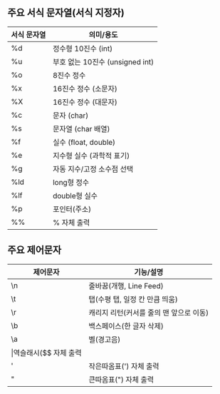 ## 주요 서식 문자열(서식 지정자)

|서식 문자열|의미/용도|
|---|---|
|%d|정수형 10진수 (int)|
|%u|부호 없는 10진수 (unsigned int)|
|%o|8진수 정수|
|%x|16진수 정수 (소문자)|
|%X|16진수 정수 (대문자)|
|%c|문자 (char)|
|%s|문자열 (char 배열)|
|%f|실수 (float, double)|
|%e|지수형 실수 (과학적 표기)|
|%g|자동 지수/고정 소수점 선택|
|%ld|long형 정수|
|%lf|double형 실수|
|%p|포인터(주소)|
|%%|% 자체 출력|


## 주요 제어문자

|제어문자|기능/설명|
|---|---|
|\n|줄바꿈(개행, Line Feed)|
|\t|탭(수평 탭, 일정 칸 만큼 띄움)|
|\r|캐리지 리턴(커서를 줄의 맨 앞으로 이동)|
|\b|백스페이스(한 글자 삭제)|
|\a|벨(경고음)|
|\|역슬래시($$ 자체 출력|
|'|작은따옴표(') 자체 출력|
|"|큰따옴표(") 자체 출력|
